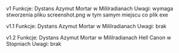 v1
Funkcje:
Dystans
Azymut
Mortar w Mililradianach
Uwagi:
wymaga stworzenia pliku screenshot.png w tym samym miejscu co plik exe

v1.1
Funkcje:
Dystans
Azymut
Mortar w Mililradianach
Uwagi:
brak

v1.2
Funkcje:
Dystans
Azymut
Mortar w Mililradianach
Hell Canon w Stopniach
Uwagi:
brak
